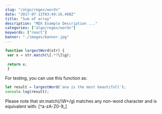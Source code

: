 ```yaml
---
slug: "/algo/regex/words"
date: "2017-07-13T03:49:16.408Z"
title: "Sum of array"
description: "MDX Example Description ..."
categories: ["algo/regex/words"]
keywords: ["react"]
banner: "./images/banner.jpg"
---
```



```javascript
function largestWord(str) {
 var x = str.match(\[.*?\]\g);
 
 return x;
 }
```

For testing, you can use this function as:

```javascript
let result = largestWord('ana is the most beautifull');
console.log(result);
```


Please note that str.match(/\W+/g) matches any non-word character and is equivalent with: [^a-zA-Z0-9_]